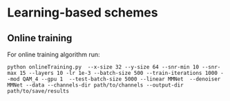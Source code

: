 # Learning-based schemes
## Online training
For online training algorithm run:
```
python onlineTraining.py  --x-size 32 --y-size 64 --snr-min 10 --snr-max 15 --layers 10 -lr 1e-3 --batch-size 500 --train-iterations 1000 --mod QAM_4 --gpu 1  --test-batch-size 5000 --linear MMNet  --denoiser MMNet --data --channels-dir path/to/channels --output-dir path/to/save/results
```
